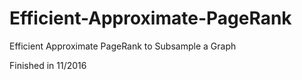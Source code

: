 # Efficient-Approximate-PageRank
Efficient Approximate PageRank to Subsample a Graph

Finished in 11/2016